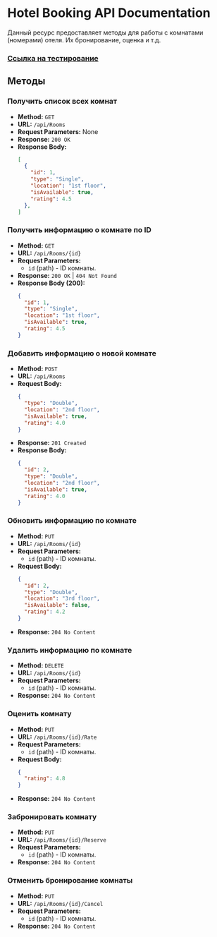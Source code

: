 # Hotel Booking API Documentation

Данный ресурс предоставляет методы для работы с комнатами (номерами) отеля. Их бронирование, оценка и т.д.

### [Ссылка на тестирование](https://github.com/kristyarudnik/Lab/blob/LabWork4/Lab%20Work%20№4/docs/TEST%20RESULTS.md)

## Методы

### Получить список всех комнат

- **Method:** `GET`
- **URL:** `/api/Rooms`
- **Request Parameters:** None
- **Response:** `200 OK`
- **Response Body:**
  ```json
  [
    {
      "id": 1,
      "type": "Single",
      "location": "1st floor",
      "isAvailable": true,
      "rating": 4.5
    },
  ]
  ```

### Получить информацию о комнате по ID

- **Method:** `GET`
- **URL:** `/api/Rooms/{id}`
- **Request Parameters:**
  - `id` (path) - ID комнаты.
- **Response:** `200 OK` | `404 Not Found`
- **Response Body (200):**
  ```json
  {
    "id": 1,
    "type": "Single",
    "location": "1st floor",
    "isAvailable": true,
    "rating": 4.5
  }
  ```

### Добавить информацию о новой комнате

- **Method:** `POST`
- **URL:** `/api/Rooms`
- **Request Body:**
  ```json
  {
    "type": "Double",
    "location": "2nd floor",
    "isAvailable": true,
    "rating": 4.0
  }
  ```
- **Response:** `201 Created`
- **Response Body:**
  ```json
  {
    "id": 2,
    "type": "Double",
    "location": "2nd floor",
    "isAvailable": true,
    "rating": 4.0
  }
  ```

### Обновить информацию по комнате

- **Method:** `PUT`
- **URL:** `/api/Rooms/{id}`
- **Request Parameters:**
  - `id` (path) - ID комнаты.
- **Request Body:**
  ```json
  {
    "id": 2,
    "type": "Double",
    "location": "3rd floor",
    "isAvailable": false,
    "rating": 4.2
  }
  ```
- **Response:** `204 No Content`

### Удалить информацию по комнате

- **Method:** `DELETE`
- **URL:** `/api/Rooms/{id}`
- **Request Parameters:**
  - `id` (path) - ID комнаты.
- **Response:** `204 No Content`

### Оценить комнату

- **Method:** `PUT`
- **URL:** `/api/Rooms/{id}/Rate`
- **Request Parameters:**
  - `id` (path) - ID комнаты.
- **Request Body:**
  ```json
  {
    "rating": 4.8
  }
  ```
- **Response:** `204 No Content`

### Забронировать комнату

- **Method:** `PUT`
- **URL:** `/api/Rooms/{id}/Reserve`
- **Request Parameters:**
  - `id` (path) - ID комнаты.
- **Response:** `204 No Content`

### Отменить бронирование комнаты

- **Method:** `PUT`
- **URL:** `/api/Rooms/{id}/Cancel`
- **Request Parameters:**
  - `id` (path) - ID комнаты.
- **Response:** `204 No Content`
